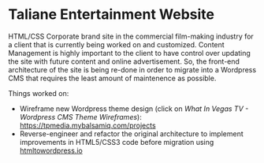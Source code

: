 # Taliane Entertainment Website
HTML/CSS Corporate brand site in the commercial film-making industry for a client that is currently being worked on and customized. 
Content Management is highly important to the client to have control over updating the site with future content and online advertisement. So, the front-end architecture of the site is being re-done in order to migrate into a Wordpress CMS that requires the least amount of maintenence as possible.

Things worked on:
* Wireframe new Wordpress theme design (click on *What In Vegas TV - Wordpress CMS Theme Wireframes*): https://tpmedia.mybalsamiq.com/projects
* Reverse-engineer and refactor the original architecture to implement improvements in HTML5/CSS3 code before migration using [htmltowordpress.io](http://htmltowordpress.io)

